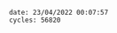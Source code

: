 

                date: 23/04/2022 00:07:57
                cycles: 56820

                         